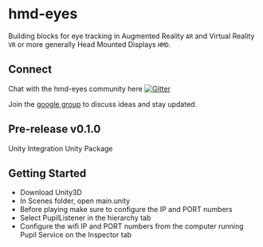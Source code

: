# hmd-eyes

Building blocks for eye tracking in Augmented Reality `AR` and Virtual Reality `VR` or more generally Head Mounted Displays `HMD`.

## Connect

Chat with the hmd-eyes community here [![Gitter](https://badges.gitter.im/pupil-labs/hmd-eyes.svg)](https://gitter.im/pupil-labs/hmd-eyes?utm_source=badge&utm_medium=badge&utm_campaign=pr-badge)

Join the [google group](https://groups.google.com/forum/#!forum/hmd-eyes) to discuss ideas and stay updated. 

## Pre-release v0.1.0
Unity Integration Unity Package

## Getting Started

- Download Unity3D
- In Scenes folder, open main.unity
- Before playing make sure to configure the IP and PORT numbers
- Select PupilListener in the hierarchy tab
- Configure the wifi IP and PORT numbers from the computer running Pupil Service on the Inspector tab 
